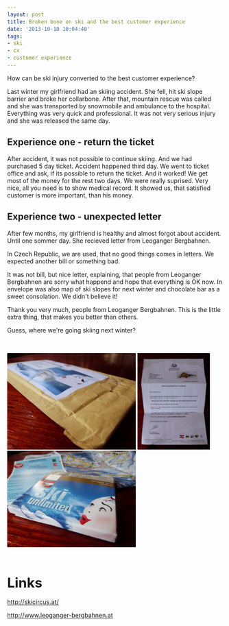```yaml
---
layout: post
title: Broken bone on ski and the best customer experience
date: '2013-10-10 10:04:40'
tags:
- ski
- cx
- customer experience
---
```

How can be ski injury converted to the best customer experience?

<p>Last winter my girlfriend had an skiing accident. She fell, hit ski slope barrier and broke her collarbone. After that, mountain rescue was called and she was transported by snowmobile and ambulance to the hospital. Everything was very quick and professional. It was not very serious injury and she was released the same day. </p>
<h2>Experience one - return the ticket</h2>
<p>After accident, it was not possible to continue skiing. And we had purchased 5 day ticket. Accident happened third day. We went to ticket office and ask, if its possible to return the ticket. And it worked! We get most of the money for the rest two days. We were really suprised. Very nice, all you need is to show medical record. It showed us, that satisfied customer is more important, than his money.</p>
<h2>Experience two - unexpected letter</h2>
<p>After few months, my girlfriend is healthy and almost forgot about accident. Until one sommer day. She recieved letter from Leoganger Bergbahnen. </p>
<p>In Czech Republic, we are used, that no good things comes in letters. We expected another bill or something bad.</p>
<p>It was not bill, but nice letter, explaining, that people from Leoganger Bergbahnen are sorry what happend and hope that everything is OK now. In envelope was also map of ski slopes for next winter and chocolate bar as a sweet consolation. We didn't believe it! </p>
<p>Thank you very much, people from Leoganger Bergbahnen. This is the little extra thing, that makes you better than others.</p>
<p>Guess, where we're going skiing next winter?</p>
<p> </p>
<p><img src="/images/383.jpg" alt="envelope" width="300" height="225" /> <img src="/images/384.jpg" alt="letter" width="169" height="225" /> <img src="/images/385.jpg" alt="chocolate" width="300" height="225" /></p>
<p> </p>
<h2><span style="font-size: 1.5em;">Links</span></h2>
<p><a href="http://skicircus.at/">http://skicircus.at/</a></p>
<p><a href="http://www.leoganger-bergbahnen.at/">http://www.leoganger-bergbahnen.at</a></p>
<p> </p>
